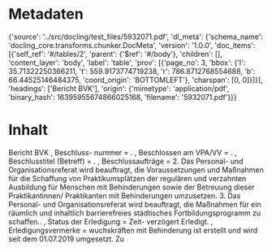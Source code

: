 # Metadaten
{'source': '../src/docling/test_files/5932071.pdf', 'dl_meta': {'schema_name': 'docling_core.transforms.chunker.DocMeta', 'version': '1.0.0', 'doc_items': [{'self_ref': '#/tables/2', 'parent': {'$ref': '#/body'}, 'children': [], 'content_layer': 'body', 'label': 'table', 'prov': [{'page_no': 3, 'bbox': {'l': 35.71322250366211, 't': 559.9173774719238, 'r': 786.8712768554688, 'b': 66.44525146484375, 'coord_origin': 'BOTTOMLEFT'}, 'charspan': [0, 0]}]}], 'headings': ['Bericht BVK'], 'origin': {'mimetype': 'application/pdf', 'binary_hash': 16395955674866025168, 'filename': '5932071.pdf'}}}

# Inhalt
Bericht BVK
, Beschluss- nummer = . , Beschlossen am VPA/VV = . , Beschlusstitel (Betreff) = . , Beschlussaufträge = 2. Das Personal- und Organisationsreferat wird beauftragt, die Voraussetzungen und Maßnahmen für die Schaffung von Praktikumsplätzen der regulären und verzahnten Ausbildung für Menschen mit Behinderungen sowie der Betreuung dieser Praktikantinnen/ Praktikanten mit Behinderungen umzusetzen. 3. Das Personal- und Organisationsreferat wird beauftragt, die Maßnahmen für ein räumlich und inhaltlich barrierefreies städtisches Fortbildungsprogramm zu schaffen.. , Status der Erledigung = Zeit- verzögert Erledigt. , Erledigungsvermerke = wuchskräften mit Behinderung ist erstellt und wird seit dem 01.07.2019 umgesetzt. Zu